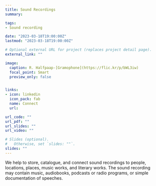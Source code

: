 ```yaml
---
title: Sound Recordings
summary: 

tags:
- Sound recording

date: "2023-03-18T19:00:00Z"
lastmod: "2023-03-18T19:00:00Z"

# Optional external URL for project (replaces project detail page).
external_link: ""

image:
  caption: R. Halfpaap-[Gramophone](https://flic.kr/p/bWL3iw)
  focal_point: Smart
  preview_only: false


links:
- icon: linkedin
  icon_pack: fab
  name: Connect
  url: 

url_code: ""
url_pdf: ""
url_slides: ""
url_video: ""

# Slides (optional).
#   Otherwise, set `slides: ""`.
slides: ""
---
```


We help to store, catalogue, and connect sound recordings to people, locations, places, music works, and literary works.  The sound recording may contain music, audiobooks, podcasts or radio programs, or simple documentation of speeches.
